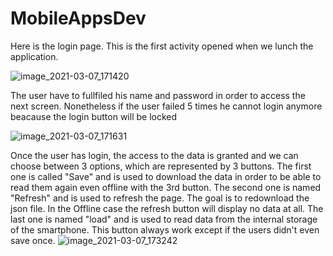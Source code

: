 # MobileAppsDev

Here is the login page. This is the first activity opened when we lunch the application.

![image_2021-03-07_171420](https://user-images.githubusercontent.com/80149866/110246609-8e8f1480-7f68-11eb-8e3f-479dd70557c0.png)


The user have to fullfiled his name and password in order to access the next screen. Nonetheless if the user failed 5 times he cannot login anymore beacause the login button will be locked

![image_2021-03-07_171631](https://user-images.githubusercontent.com/80149866/110246684-dd3cae80-7f68-11eb-8ed0-8f233c58f11a.png)

Once the user has login, the access to the data is granted and we can choose between 3 options, which are represented by 3 buttons.
The first one is called "Save" and is used to download the data in order to be able to read them again even offline with the 3rd button.
The second one is named "Refresh" and is used to refresh the page. The goal is to redownload the json file. In the Offline case the refresh button will display no data at all.
The last one is named "load" and is used to read data from the internal storage of the smartphone. This button always work except if the users didn't even save once.
![image_2021-03-07_173242](https://user-images.githubusercontent.com/80149866/110247161-1fff8600-7f6b-11eb-91ca-1b250c4a9df2.png)

